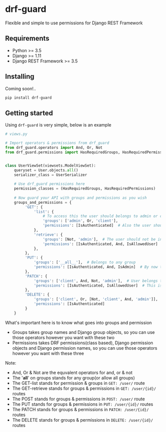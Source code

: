 # drf-guard

Flexible and simple to use permissions for Django REST Framework

## Requirements
- Python >= 3.5
- Django >= 1.11
- Django REST Framework >= 3.5

## Installing
Coming soon!..
```py
pip install drf-guard
```

## Getting started
Using `drf-guard` is very simple, below is an example
```py
# views.py

# Import operators & permissions from drf_guard
from drf_guard.operators import And, Or, Not
from drf_guard.permissions import HasRequiredGroups, HasRequiredPermissions


class UserViewSet(viewsets.ModelViewSet):
    queryset = User.objects.all()
    serializer_class = UserSerializer
    
    # Use drf_guard permissions here
    permission_classes = (HasRequiredGroups, HasRequiredPermissions)
    
    # Now guard your API with groups and permissions as you wish
    groups_and_permissions = {
         'GET': {
             'list': {
                 # To access this the user should belongs to admin or client group
                 'groups': ['admin', Or, 'client'],
                 'permissions': [IsAuthenticated]  # Also the user should be authenticated
             },
             'retrieve': {
                 'groups': [Not, 'admin'],  # The user should not be in admin group
                 'permissions': [IsAuthenticated, And, IsAllowedUser]  # Should be authenticated and allowed
             },
         },
         'PUT': {
             'groups': ['__all__'],  # Belongs to any group
             'permissions': [IsAuthenticated, And, IsAdmin]  # By now this should be obvious
         },
         'PATCH': {
             'groups': ['client', And, Not, 'admin'],  # User belongs to client and not admin group
             'permissions': [IsAuthenticated, IsAllowedUser]  # This is = [IsAuthenticated, And, IsAllowedUser]
         },
         'DELETE': {
             'groups': ['client', Or, [Not, 'client', And, 'admin']],  # You can basically do any combination
             'permissions': [IsAuthenticated]
         }
    }
```

What's important here is to know what goes into groups and permission
- Groups takes group names and Django group objects, so you can use those operators however you want with these two
- Permissions takes DRF permissions(class based), Django permission objects and Django permission names, so you can use those operators however you want with these three

Note:
- And, Or & Not are the equvalent operators for and, or & not 
- The '__all__' on groups stands for any group(or allow all groups)
- The GET-list stands for permission & groups in `GET: /user/` route
- The GET-retrieve stands for groups & permissions in `GET: /user/{id}/` routes
- The POST stands for groups & permissions in `POST: /user/` route
- The PUT stands for groups & permissions in `PUT: /user/{id}/` routes
- The PATCH stands for groups & permissions in `PATCH: /user/{id}/` routes
- The DELETE stands for groups & permissions in `DELETE: /user/{id}/` routes

